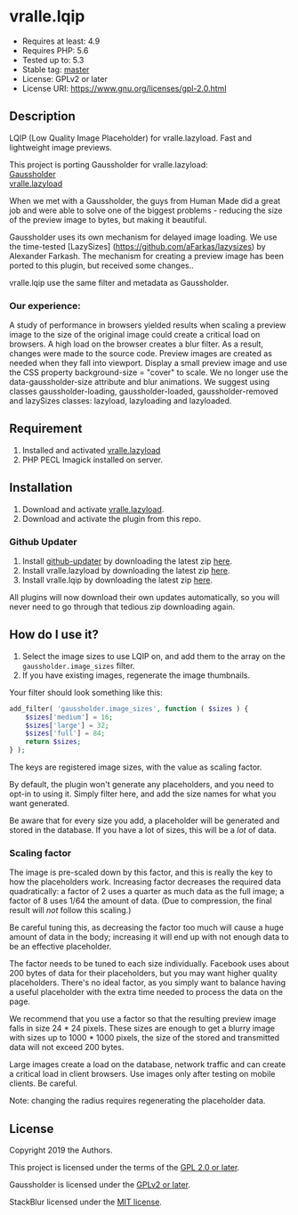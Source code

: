 # vralle.lqip

* Requires at least: 4.9
* Requires PHP: 5.6
* Tested up to: 5.3
* Stable tag: [master](https://github.com/afragen/github-updater/releases/latest)
* License: GPLv2 or later
* License URI: <https://www.gnu.org/licenses/gpl-2.0.html>

## Description
LQIP (Low Quality Image Placeholder) for vralle.lazyload. Fast and lightweight image previews.

This project is porting Gaussholder for vralle.lazyload:<br>
[Gaussholder](https://github.com/humanmade/Gaussholder)<br>
[vralle.lazyload](https://github.com/vralle/vralle-lazyload)

When we met with a Gaussholder, the guys from Human Made did a great job and were able to solve one of the biggest problems - reducing the size of the preview image to bytes, but making it beautiful.

Gaussholder uses its own mechanism for delayed image loading. We use the time-tested [LazySizes] (https://github.com/aFarkas/lazysizes) by Alexander Farkash. The mechanism for creating a preview image has been ported to this plugin, but received some changes..

vralle.lqip use the same filter and metadata as Gaussholder.

### Our experience:

A study of performance in browsers yielded results when scaling a preview image to the size of the original image could create a critical load on browsers. A high load on the browser creates a blur filter. As a result, changes were made to the source code. Preview images are created as needed when they fall into viewport. Display a small preview image and use the CSS property background-size = "cover" to scale. We no longer use the data-gaussholder-size attribute and blur animations. We suggest using classes gaussholder-loading, gaussholder-loaded, gaussholder-removed and lazySizes classes: lazyload, lazyloading and lazyloaded.

## Requirement

1. Installed and activated [vralle.lazyload](https://github.com/vralle/vralle-lazyload)
2. PHP PECL Imagick installed on server.

## Installation

1. Download and activate [vralle.lazyload](https://github.com/vralle/vralle-lazyload).
2. Download and activate the plugin from this repo.

### Github Updater

1. Install [github-updater](https://github.com/afragen/github-updater) by downloading the latest zip [here](https://github.com/afragen/github-updater/releases).
2. Install vralle.lazyload by downloading the latest zip [here](https://github.com/vralle/vralle-lazyload/releases).
3. Install vralle.lqip by downloading the latest zip [here](https://github.com/vralle/vralle-lqip/releases).

All plugins will now download their own updates automatically, so you will never need to go through that tedious zip downloading again.

## How do I use it?

1. Select the image sizes to use LQIP on, and add them to the array on the `gaussholder.image_sizes` filter.
2. If you have existing images, regenerate the image thumbnails.

Your filter should look something like this:

```php
add_filter( 'gaussholder.image_sizes', function ( $sizes ) {
	$sizes['medium'] = 16;
	$sizes['large'] = 32;
	$sizes['full'] = 84;
	return $sizes;
} );
```

The keys are registered image sizes, with the value as scaling factor.

By default, the plugin won't generate any placeholders, and you need to opt-in to using it. Simply filter here, and add the size names for what you want generated.

Be aware that for every size you add, a placeholder will be generated and stored in the database. If you have a lot of sizes, this will be a _lot_ of data.

### Scaling factor

The image is pre-scaled down by this factor, and this is really the key to how the placeholders work. Increasing factor decreases the required data quadratically: a factor of 2 uses a quarter as much data as the full image; a factor of 8 uses 1/64 the amount of data. (Due to compression, the final result will *not* follow this scaling.)

Be careful tuning this, as decreasing the factor too much will cause a huge amount of data in the body; increasing it will end up with not enough data to be an effective placeholder.

The factor needs to be tuned to each size individually. Facebook uses about 200 bytes of data for their placeholders, but you may want higher quality placeholders. There's no ideal factor, as you simply want to balance having a useful placeholder with the extra time needed to process the data on the page.

We recommend that you use a factor so that the resulting preview image falls in size 24 * 24 pixels. These sizes are enough to get a blurry image with sizes up to 1000 * 1000 pixels, the size of the stored and transmitted data will not exceed 200 bytes.

Large images create a load on the database, network traffic and can create a critical load in client browsers. Use images only after testing on mobile clients. Be careful.

Note: changing the radius requires regenerating the placeholder data.

## License

Copyright 2019 the Authors.

This project is licensed under the terms of the [GPL 2.0 or later](LICENSE.txt).

Gaussholder is licensed under the [GPLv2 or later](https://github.com/humanmade/Gaussholder/blob/master/LICENSE.md).

StackBlur licensed under the [MIT license](https://github.com/flozz/StackBlur/blob/master/LICENSE-MIT.txt).
